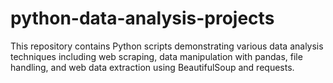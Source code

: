 # python-data-analysis-projects
This repository contains Python scripts demonstrating various data analysis techniques including web scraping, data manipulation with pandas, file handling, and web data extraction using BeautifulSoup and requests.
